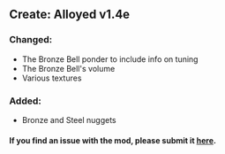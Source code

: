 ## Create: Alloyed v1.4e <br/> 
### Changed: <br/> 
- The Bronze Bell ponder to include info on tuning <br/> 
- The Bronze Bell's volume <br/> 
- Various textures <br/> 
### Added: <br/> 
- Bronze and Steel nuggets <br/> 
#### If you find an issue with the mod, please submit it&nbsp;<a href="https://github.com/MythrilBagels/Create-Alloyed/issues" rel="nofollow">here</a>.